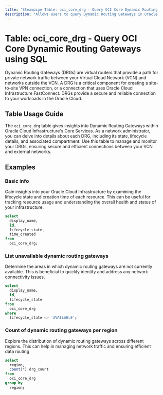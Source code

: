 ```yaml
---
title: "Steampipe Table: oci_core_drg - Query OCI Core Dynamic Routing Gateways using SQL"
description: "Allows users to query Dynamic Routing Gateways in Oracle Cloud Infrastructure's Core Services."
---
```


# Table: oci_core_drg - Query OCI Core Dynamic Routing Gateways using SQL

Dynamic Routing Gateways (DRGs) are virtual routers that provide a path for private network traffic between your Virtual Cloud Network (VCN) and networks outside the VCN. A DRG is a critical component for creating a site-to-site VPN connection, or a connection that uses Oracle Cloud Infrastructure FastConnect. DRGs provide a secure and reliable connection to your workloads in the Oracle Cloud.

## Table Usage Guide

The `oci_core_drg` table gives insights into Dynamic Routing Gateways within Oracle Cloud Infrastructure's Core Services. As a network administrator, you can delve into details about each DRG, including its state, lifecycle details, and associated compartment. Use this table to manage and monitor your DRGs, ensuring secure and efficient connections between your VCN and external networks.

## Examples

### Basic info
Gain insights into your Oracle Cloud Infrastructure by examining the lifecycle state and creation time of each resource. This can be useful for tracking resource usage and understanding the overall health and status of your infrastructure.

```sql
select
  display_name,
  id,
  lifecycle_state,
  time_created
from
  oci_core_drg;
```


### List unavailable dynamic routing gateways
Determine the areas in which dynamic routing gateways are not currently available. This is beneficial to quickly identify and address any network connectivity issues.

```sql
select
  display_name,
  id,
  lifecycle_state
from
  oci_core_drg
where
  lifecycle_state <> 'AVAILABLE';
```


### Count of dynamic routing gateways per region
Explore the distribution of dynamic routing gateways across different regions. This can help in managing network traffic and ensuring efficient data routing.

```sql
select
  region,
  count(*) drg_count
from
  oci_core_drg
group by
  region;
```